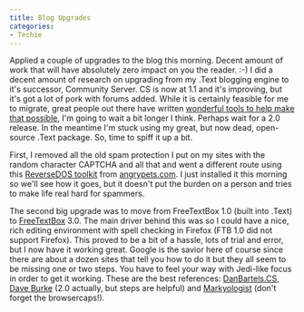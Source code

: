 ```yaml
---
title: Blog Upgrades
categories:
- Techie
---
```


Applied a couple of upgrades to the blog this morning. Decent amount of work that will have absolutely zero impact on you the reader. :-)
I did a decent amount of research on upgrading from my .Text blogging engine to it's successor, Community Server. CS is now at 1.1 and it's improving, but it's got a lot of pork with forums added. While it is certainly feasible for me to migrate, great people out there have written [wonderful tools to help make that possible](http://kevinharder.com/blogs/kevin/archive/2005/06/09/dottext_cs_converter_22.aspx), I'm going to wait a bit longer I think. Perhaps wait for a 2.0 release. In the meantime I'm stuck using my great, but now dead, open-source .Text package. So, time to spiff it up a bit.

First, I removed all the old spam protection I put on my sites with the random character CAPTCHA and all that and went a different route using this [ReverseDOS toolkit](http://www.angrypets.com/tools/rdos/) from [angrypets.com](http://www.angrypets.com/). I just installed it this morning so we'll see how it goes, but it doesn't put the burden on a person and tries to make life real hard for spammers.

The second big upgrade was to move from FreeTextBox 1.0 (built into .Text) to [FreeTextBox](http://www.freetextbox.com/) 3.0. The main driver behind this was so I could have a nice, rich editing environment with spell checking in Firefox (FTB 1.0 did not support Firefox). This proved to be a bit of a hassle, lots of trial and error, but I now have it working great. Google is the savior here of course since there are about a dozen sites that tell you how to do it but they all seem to be missing one or two steps. You have to feel your way with Jedi-like focus in order to get it working. These are the best references: [DanBartels.CS](http://blog.danbartels.com/articles/266.aspx), [Dave Burke](http://dbvt.com/blog/archive/2005/02/15/1264.aspx) (2.0 actually, but steps are helpful) and [Markyologist](http://markyologist.com/2004/07/11/FireFoxFreeTextBox2AndText.aspx) (don't forget the browsercaps!).
